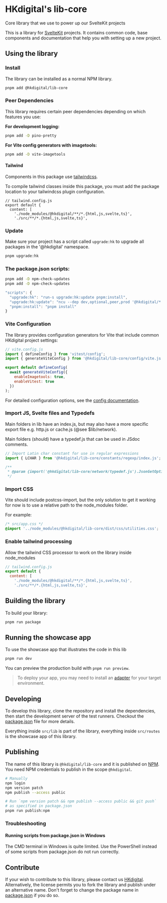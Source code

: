 # HKdigital's lib-core

Core library that we use to power up our SvelteKit projects

This is a library for [SvelteKit](https://svelte.dev/) projects.
It contains common code, base components and documentation that help you with setting up a new project.

## Using the library

### Install

The library can be installed as a normal NPM library.

```bash
pnpm add @hkdigital/lib-core
```

### Peer Dependencies

This library requires certain peer dependencies depending on which features you use:

**For development logging:**
```bash
pnpm add -D pino-pretty
```

**For Vite config generators with imagetools:**
```bash
pnpm add -D vite-imagetools
```

#### Tailwind

Components in this package use [tailwindcss](https://tailwindcss.com/).

To compile tailwind classes inside this package, you must add the package location to your tailwindcss plugin configuration.

```
// tailwind.config.js
export default {
  content: [
    './node_modules/@hkdigital/**/*.{html,js,svelte,ts}',
    './src/**/*.{html,js,svelte,ts}',
```

### Update

Make sure your project has a script called `upgrade:hk` to upgrade all packages
in the '@hkdigital' namespace.

```bash
pnpm upgrade:hk
```

### The package.json scripts:

```bash
pnpm add -D npm-check-updates
pnpm add -D npm-check-updates
```

```js
"scripts": {
  "upgrade:hk": "run-s upgrade:hk:update pnpm:install",
  "upgrade:hk:update": "ncu --dep dev,optional,peer,prod '@hkdigital/*' -u",
  "pnpm:install": "pnpm install"
}
```

### Vite Configuration

The library provides configuration generators for Vite that include common HKdigital project settings:

```javascript
// vite.config.js
import { defineConfig } from 'vitest/config';  
import { generateViteConfig } from '@hkdigital/lib-core/config/vite.js';

export default defineConfig(
  await generateViteConfig({
    enableImagetools: true,
    enableVitest: true
  })
);
```

For detailed configuration options, see the [config documentation](./src/lib/config/README.md).

### Import JS, Svelte files and Typedefs

Main folders in lib have an index.js, but may also have a more specific export file e.g. http.js or cache.js (@see $lib/network).

Main folders (should) have a typedef.js that can be used in JSdoc comments.

```js
// Import Latin char constant for use in regular expressions
import { LCHAR } from '@hkdigital/lib-core/constants/regexp/index.js';
```

```js
/**
 * @param {import('@hkdigital/lib-core/network/typedef.js').JsonGetOptions} JsonGetOptions
 */
```

### Import CSS

Vite should include postcss-import, but the only solution to get it working for now is to use a relative path to the node_modules folder.

For example:

```css
/* src/app.css */
@import '../node_modules/@hkdigital/lib-core/dist/css/utilities.css';
```

### Enable tailwind processing

Allow the tailwind CSS processor to work on the library inside node_modules

```js
// tailwind.config.js
export default {
  content: [
    './node_modules/@hkdigital/**/*.{html,js,svelte,ts}',
    './src/**/*.{html,js,svelte,ts}',
```

## Building the library

To build your library:

```bash
pnpm run package
```

## Running the showcase app

To use the showcase app that illustrates the code in this lib

```bash
pnpm run dev
```

You can preview the production build with `pnpm run preview`.

> To deploy your app, you may need to install an [adapter](https://svelte.dev/docs/kit/adapters) for your target environment.

## Developing

To develop this library, clone the repository and install the dependencies, then start the development server of the test runners. Checkout the [package.json](./package.json) file for more details.

Everything inside `src/lib` is part of the library, everything inside `src/routes` is the showcase app of this library.

## Publishing

The name of this library is `@hkdigital/lib-core` and it is published on [NPM](https://npmjs.com). You need NPM credentials to publish in the scope `@hkdigital`.

```bash
# Manually
npm login
npm version patch
npm publish --access public
```

```bash
# Run `npm version patch && npm publish --access public && git push`
# as specified in package.json
pnpm run publish:npm
```

### Troubleshooting

#### Running scripts from package.json in Windows

The CMD terminal in Windows is quite limited. Use the PowerShell instead of some scripts from package.json do not run correctly.


## Contribute

If your wish to contribute to this library, please contact us [HKdigital](https://hkdigital.nl/contact). Alternatively, the license permits you to fork the library and publish under an alternative name. Don't forget to change the package name in [package.json](./package.json) if you do so.

